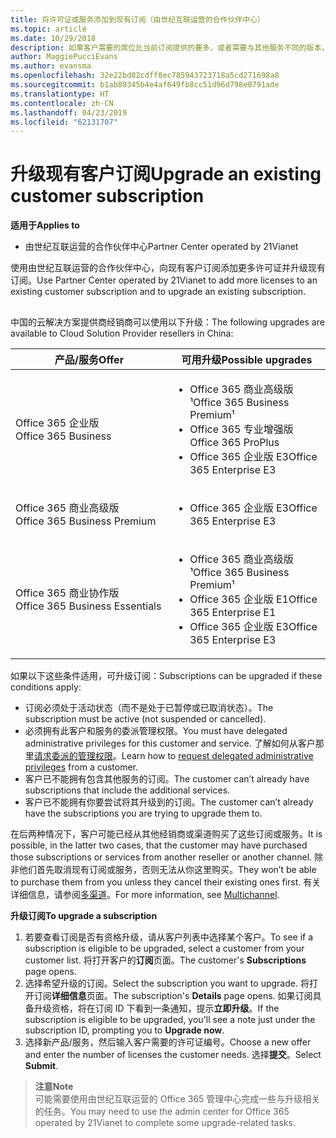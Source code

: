 ```yaml
---
title: 将许可证或服务添加到现有订阅（由世纪互联运营的合作伙伴中心）
ms.topic: article
ms.date: 10/29/2018
description: 如果客户需要的席位比当前订阅提供的要多，或者需要与其他服务不同的版本，可以升级订阅。
author: MaggiePucciEvans
ms.author: evansma
ms.openlocfilehash: 32e22bd82cdff8ec785943723718a5cd271698a8
ms.sourcegitcommit: b1ab80345b4e4af649fb8cc51d96d798e0791ade
ms.translationtype: HT
ms.contentlocale: zh-CN
ms.lasthandoff: 04/23/2019
ms.locfileid: "62131707"
---
```

# <a name="upgrade-an-existing-customer-subscription"></a><span data-ttu-id="97047-103">升级现有客户订阅</span><span class="sxs-lookup"><span data-stu-id="97047-103">Upgrade an existing customer subscription</span></span>

<span data-ttu-id="97047-104">**适用于**</span><span class="sxs-lookup"><span data-stu-id="97047-104">**Applies to**</span></span>

-   <span data-ttu-id="97047-105">由世纪互联运营的合作伙伴中心</span><span class="sxs-lookup"><span data-stu-id="97047-105">Partner Center operated by 21Vianet</span></span>

<span data-ttu-id="97047-106">使用由世纪互联运营的合作伙伴中心，向现有客户订阅添加更多许可证并升级现有订阅。</span><span class="sxs-lookup"><span data-stu-id="97047-106">Use Partner Center operated by 21Vianet to add more licenses to an existing customer subscription and to upgrade an existing subscription.</span></span> 

## <a href="" id="upgradesubscription"></a>

<span data-ttu-id="97047-107">中国的云解决方案提供商经销商可以使用以下升级：</span><span class="sxs-lookup"><span data-stu-id="97047-107">The following upgrades are available to Cloud Solution Provider resellers in China:</span></span>

<table>
<colgroup>
<col width="50%" />
<col width="50%" />
</colgroup>
<thead>
<tr class="header">
<th><span data-ttu-id="97047-108">产品/服务</span><span class="sxs-lookup"><span data-stu-id="97047-108">Offer</span></span></th>
<th><span data-ttu-id="97047-109">可用升级</span><span class="sxs-lookup"><span data-stu-id="97047-109">Possible upgrades</span></span></th>
</tr>
</thead>
<tbody>
<tr class="odd">
<td><span data-ttu-id="97047-110">Office 365 企业版</span><span class="sxs-lookup"><span data-stu-id="97047-110">Office 365 Business</span></span></td>
<td><ul>
<li><span data-ttu-id="97047-111">Office 365 商业高级版¹</span><span class="sxs-lookup"><span data-stu-id="97047-111">Office 365 Business Premium¹</span></span></li>
<li><span data-ttu-id="97047-112">Office 365 专业增强版</span><span class="sxs-lookup"><span data-stu-id="97047-112">Office 365 ProPlus</span></span></li>
<li><span data-ttu-id="97047-113">Office 365 企业版 E3</span><span class="sxs-lookup"><span data-stu-id="97047-113">Office 365 Enterprise E3</span></span></li>

</ul></td>
</tr>
<tr class="even">
<td><span data-ttu-id="97047-114">Office 365 商业高级版</span><span class="sxs-lookup"><span data-stu-id="97047-114">Office 365 Business Premium</span></span></td>
<td><ul>
<li><span data-ttu-id="97047-115">Office 365 企业版 E3</span><span class="sxs-lookup"><span data-stu-id="97047-115">Office 365 Enterprise E3</span></span></li>

</ul></td>
</tr>
<tr class="odd">
<td><span data-ttu-id="97047-116">Office 365 商业协作版</span><span class="sxs-lookup"><span data-stu-id="97047-116">Office 365 Business Essentials</span></span></td>
<td><ul>
<li><span data-ttu-id="97047-117">Office 365 商业高级版¹</span><span class="sxs-lookup"><span data-stu-id="97047-117">Office 365 Business Premium¹</span></span></li>
<li><span data-ttu-id="97047-118">Office 365 企业版 E1</span><span class="sxs-lookup"><span data-stu-id="97047-118">Office 365 Enterprise E1</span></span></li>
<li><span data-ttu-id="97047-119">Office 365 企业版 E3</span><span class="sxs-lookup"><span data-stu-id="97047-119">Office 365 Enterprise E3</span></span></li>

</ul></td>
</tr>
</tbody>
</table>


<span data-ttu-id="97047-120">如果以下这些条件适用，可升级订阅：</span><span class="sxs-lookup"><span data-stu-id="97047-120">Subscriptions can be upgraded if these conditions apply:</span></span>

-   <span data-ttu-id="97047-121">订阅必须处于活动状态（而不是处于已暂停或已取消状态）。</span><span class="sxs-lookup"><span data-stu-id="97047-121">The subscription must be active (not suspended or cancelled).</span></span>
-   <span data-ttu-id="97047-122">必须拥有此客户和服务的委派管理权限。</span><span class="sxs-lookup"><span data-stu-id="97047-122">You must have delegated administrative privileges for this customer and service.</span></span> <span data-ttu-id="97047-123">了解如何从客户那里[请求委派的管理权限](request-a-relationship-with-a-customer.md)。</span><span class="sxs-lookup"><span data-stu-id="97047-123">Learn how to [request delegated administrative privileges](request-a-relationship-with-a-customer.md) from a customer.</span></span>
-   <span data-ttu-id="97047-124">客户已不能拥有包含其他服务的订阅。</span><span class="sxs-lookup"><span data-stu-id="97047-124">The customer can’t already have subscriptions that include the additional services.</span></span>
-   <span data-ttu-id="97047-125">客户已不能拥有你要尝试将其升级到的订阅。</span><span class="sxs-lookup"><span data-stu-id="97047-125">The customer can’t already have the subscriptions you are trying to upgrade them to.</span></span>

<span data-ttu-id="97047-126">在后两种情况下，客户可能已经从其他经销商或渠道购买了这些订阅或服务。</span><span class="sxs-lookup"><span data-stu-id="97047-126">It is possible, in the latter two cases, that the customer may have purchased those subscriptions or services from another reseller or another channel.</span></span> <span data-ttu-id="97047-127">除非他们首先取消现有订阅或服务，否则无法从你这里购买。</span><span class="sxs-lookup"><span data-stu-id="97047-127">They won’t be able to purchase them from you unless they cancel their existing ones first.</span></span> <span data-ttu-id="97047-128">有关详细信息，请参阅[多渠道](multichannel.md)。</span><span class="sxs-lookup"><span data-stu-id="97047-128">For more information, see [Multichannel](multichannel.md).</span></span>

<span data-ttu-id="97047-129">**升级订阅**</span><span class="sxs-lookup"><span data-stu-id="97047-129">**To upgrade a subscription**</span></span>

1.  <span data-ttu-id="97047-130">若要查看订阅是否有资格升级，请从客户列表中选择某个客户。</span><span class="sxs-lookup"><span data-stu-id="97047-130">To see if a subscription is eligible to be upgraded, select a customer from your customer list.</span></span> <span data-ttu-id="97047-131">将打开客户的**订阅**页面。</span><span class="sxs-lookup"><span data-stu-id="97047-131">The customer's **Subscriptions** page opens.</span></span>
2.  <span data-ttu-id="97047-132">选择希望升级的订阅。</span><span class="sxs-lookup"><span data-stu-id="97047-132">Select the subscription you want to upgrade.</span></span> <span data-ttu-id="97047-133">将打开订阅**详细信息**页面。</span><span class="sxs-lookup"><span data-stu-id="97047-133">The subscription's **Details** page opens.</span></span> <span data-ttu-id="97047-134">如果订阅具备升级资格，将在订阅 ID 下看到一条通知，提示**立即升级**。</span><span class="sxs-lookup"><span data-stu-id="97047-134">If the subscription is eligible to be upgraded, you'll see a note just under the subscription ID, prompting you to **Upgrade now**.</span></span>
3.  <span data-ttu-id="97047-135">选择新产品/服务，然后输入客户需要的许可证编号。</span><span class="sxs-lookup"><span data-stu-id="97047-135">Choose a new offer and enter the number of licenses the customer needs.</span></span> <span data-ttu-id="97047-136">选择**提交**。</span><span class="sxs-lookup"><span data-stu-id="97047-136">Select **Submit**.</span></span>

><span data-ttu-id="97047-137">**注意**</span><span class="sxs-lookup"><span data-stu-id="97047-137">**Note**</span></span><br><span data-ttu-id="97047-138">可能需要使用由世纪互联运营的 Office 365 管理中心完成一些与升级相关的任务。</span><span class="sxs-lookup"><span data-stu-id="97047-138">You may need to use the admin center for Office 365 operated by 21Vianet to complete some upgrade-related tasks.</span></span>
